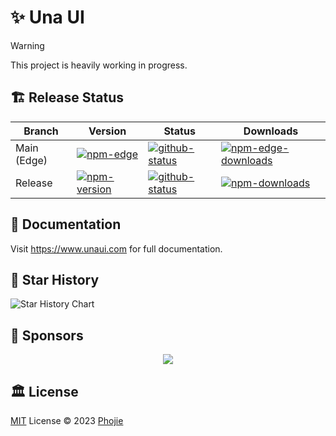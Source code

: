 # ✨ Una UI

> [!WARNING]  
> This project is heavily working in progress.

## 🏗️ Release Status

| Branch | Version | Status | Downloads |
| --- | --- | --- | --- |
| Main (Edge) | [![npm-edge][npm-edge-src]][npm-edge-href] | [![github-status][github-status-src-main]][github-status-href-main] | [![npm-edge-downloads][npm-edge-downloads-src]][npm-edge-downloads-href] |
| Release | [![npm-version][npm-version-src]][npm-version-href] | [![github-status][github-status-src-release]][github-status-href-release] | [![npm-downloads][npm-downloads-src]][npm-downloads-href] |

## 📙 Documentation

Visit https://www.unaui.com for full documentation.

## 🌠 Star History

<picture>
  <source media="(prefers-color-scheme: dark)" srcset="https://api.star-history.com/svg?repos=una-ui/una-ui&type=Date&theme=dark" />
  <source media="(prefers-color-scheme: light)" srcset="https://api.star-history.com/svg?repos=una-ui/una-ui&type=Date" />
  <img alt="Star History Chart" src="https://api.star-history.com/svg?repos=una-ui/una-ui&type=Date" />
</picture>

## 🌻 Sponsors

<p align="center">
  <a href="https://cdn.jsdelivr.net/gh/phojie/static/sponsors.svg">
    <img src='https://cdn.jsdelivr.net/gh/phojie/static/sponsors.svg'/>
  </a>
</p>

## 🏛️ License

[MIT](./LICENSE) License © 2023 [Phojie](https://github.com/phojie)

<!-- Badge Variables -->

[npm-version-src]: https://img.shields.io/npm/v/@una-ui/preset?style=flat&colorA=18181B&colorB=CA8A04
[npm-version-href]: https://npmjs.com/package/@una-ui/preset
[npm-edge-src]: https://img.shields.io/npm/v/@una-ui/preset-edge?style=flat&colorA=18181B&colorB=CA8A04
[npm-edge-href]: https://npmjs.com/package/@una-ui/preset-edge
[npm-downloads-src]: https://img.shields.io/npm/dm/@una-ui/preset?style=flat&colorA=18181B&colorB=CA8A04
[npm-downloads-href]: https://npmjs.com/package/@una-ui/preset
[npm-edge-downloads-src]: https://img.shields.io/npm/dm/@una-ui/preset-edge?style=flat&colorA=18181B&colorB=CA8A04
[npm-edge-downloads-href]: https://npmjs.com/package/@una-ui/preset-edge
[github-status-src-main]: https://img.shields.io/github/checks-status/una-ui/una-ui/main?style=flat&colorA=18181B&colorB=CA8A04
[github-status-src-release]: https://img.shields.io/github/checks-status/una-ui/una-ui/release?style=flat&colorA=18181B&colorB=CA8A04
[github-status-href-main]: https://github.com/una-ui/una-ui/actions/workflows/ci.yml
[github-status-href-release]: https://github.com/una-ui/una-ui/actions/workflows/release.yml
